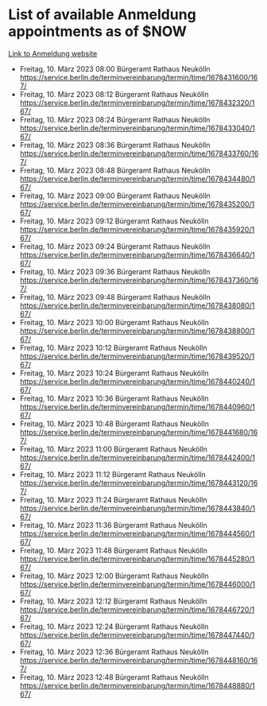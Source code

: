 # List of available Anmeldung appointments as of $NOW
[Link to Anmeldung website](https://service.berlin.de/terminvereinbarung/termin/tag.php?termin=1&anliegen[]=120686&dienstleisterlist=122210,122217,327316,122219,327312,122227,327314,122231,327346,122243,327348,122254,122252,329742,122260,329745,122262,329748,122271,327278,122273,327274,122277,327276,330436,122280,327294,122282,327290,122284,327292,122291,327270,122285,327266,122286,327264,122296,327268,150230,329760,122297,327286,122294,327284,122312,329763,122314,329775,122304,327330,122311,327334,122309,327332,317869,122281,327352,122279,329772,122283,122276,327324,122274,327326,122267,329766,122246,327318,122251,327320,122257,327322,122208,327298,122226,327300&herkunft=http%3A%2F%2Fservice.berlin.de%2Fdienstleistung%2F120686%2F)
- Freitag, 10. März 2023 08:00 Bürgeramt Rathaus Neukölln https://service.berlin.de/terminvereinbarung/termin/time/1678431600/167/
- Freitag, 10. März 2023 08:12 Bürgeramt Rathaus Neukölln https://service.berlin.de/terminvereinbarung/termin/time/1678432320/167/
- Freitag, 10. März 2023 08:24 Bürgeramt Rathaus Neukölln https://service.berlin.de/terminvereinbarung/termin/time/1678433040/167/
- Freitag, 10. März 2023 08:36 Bürgeramt Rathaus Neukölln https://service.berlin.de/terminvereinbarung/termin/time/1678433760/167/
- Freitag, 10. März 2023 08:48 Bürgeramt Rathaus Neukölln https://service.berlin.de/terminvereinbarung/termin/time/1678434480/167/
- Freitag, 10. März 2023 09:00 Bürgeramt Rathaus Neukölln https://service.berlin.de/terminvereinbarung/termin/time/1678435200/167/
- Freitag, 10. März 2023 09:12 Bürgeramt Rathaus Neukölln https://service.berlin.de/terminvereinbarung/termin/time/1678435920/167/
- Freitag, 10. März 2023 09:24 Bürgeramt Rathaus Neukölln https://service.berlin.de/terminvereinbarung/termin/time/1678436640/167/
- Freitag, 10. März 2023 09:36 Bürgeramt Rathaus Neukölln https://service.berlin.de/terminvereinbarung/termin/time/1678437360/167/
- Freitag, 10. März 2023 09:48 Bürgeramt Rathaus Neukölln https://service.berlin.de/terminvereinbarung/termin/time/1678438080/167/
- Freitag, 10. März 2023 10:00 Bürgeramt Rathaus Neukölln https://service.berlin.de/terminvereinbarung/termin/time/1678438800/167/
- Freitag, 10. März 2023 10:12 Bürgeramt Rathaus Neukölln https://service.berlin.de/terminvereinbarung/termin/time/1678439520/167/
- Freitag, 10. März 2023 10:24 Bürgeramt Rathaus Neukölln https://service.berlin.de/terminvereinbarung/termin/time/1678440240/167/
- Freitag, 10. März 2023 10:36 Bürgeramt Rathaus Neukölln https://service.berlin.de/terminvereinbarung/termin/time/1678440960/167/
- Freitag, 10. März 2023 10:48 Bürgeramt Rathaus Neukölln https://service.berlin.de/terminvereinbarung/termin/time/1678441680/167/
- Freitag, 10. März 2023 11:00 Bürgeramt Rathaus Neukölln https://service.berlin.de/terminvereinbarung/termin/time/1678442400/167/
- Freitag, 10. März 2023 11:12 Bürgeramt Rathaus Neukölln https://service.berlin.de/terminvereinbarung/termin/time/1678443120/167/
- Freitag, 10. März 2023 11:24 Bürgeramt Rathaus Neukölln https://service.berlin.de/terminvereinbarung/termin/time/1678443840/167/
- Freitag, 10. März 2023 11:36 Bürgeramt Rathaus Neukölln https://service.berlin.de/terminvereinbarung/termin/time/1678444560/167/
- Freitag, 10. März 2023 11:48 Bürgeramt Rathaus Neukölln https://service.berlin.de/terminvereinbarung/termin/time/1678445280/167/
- Freitag, 10. März 2023 12:00 Bürgeramt Rathaus Neukölln https://service.berlin.de/terminvereinbarung/termin/time/1678446000/167/
- Freitag, 10. März 2023 12:12 Bürgeramt Rathaus Neukölln https://service.berlin.de/terminvereinbarung/termin/time/1678446720/167/
- Freitag, 10. März 2023 12:24 Bürgeramt Rathaus Neukölln https://service.berlin.de/terminvereinbarung/termin/time/1678447440/167/
- Freitag, 10. März 2023 12:36 Bürgeramt Rathaus Neukölln https://service.berlin.de/terminvereinbarung/termin/time/1678448160/167/
- Freitag, 10. März 2023 12:48 Bürgeramt Rathaus Neukölln https://service.berlin.de/terminvereinbarung/termin/time/1678448880/167/
